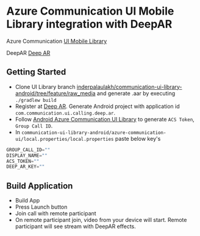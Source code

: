 # Azure Communication UI Mobile Library integration with DeepAR

Azure Communication [UI Mobile Library](https://docs.microsoft.com/en-us/azure/communication-services/concepts/ui-library/ui-library-overview)

DeepAR [Deep AR](https://www.deepar.ai/) 

## Getting Started

- Clone UI Library branch [inderpalaulakh/communication-ui-library-android/tree/feature/raw_media](https://github.com/inderpalaulakh/communication-ui-library-android/tree/feature/raw_media) and generate .aar by executing `./gradlew build`
- Register at [Deep AR](https://www.deepar.ai/). Generate Android project with application id `com.communication.ui.calling.deep.ar`.
- Follow [Android Azure Communication UI Library](https://learn.microsoft.com/en-us/azure/communication-services/quickstarts/ui-library/get-started-composites?tabs=kotlin&pivots=platform-android) to generate `ACS Token`, `Group Call ID`.
- In `communication-ui-library-android/azure-communication-ui/local.properties/local.properties` paste below key's

```groovy
GROUP_CALL_ID=""
DISPLAY_NAME=""
ACS_TOKEN=""
DEEP_AR_KEY=""
```

## Build Application
- Build App
- Press Launch button
- Join call with remote participant
- On remote participant join, video from your device will start. Remote participant will see stream with DeepAR effects.
